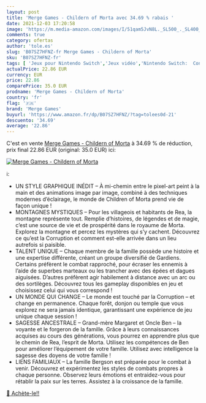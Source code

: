```yaml
---
layout: post
title: 'Merge Games - Childern of Morta avec 34.69 % rabais '
date: 2021-12-03 17:20:58
image: 'https://m.media-amazon.com/images/I/51qam5JvN8L._SL500_._SL400_.jpg'
comments: true
category: ofertas
author: 'tole.es'
slug: 'B07SZ7HFNZ-fr Merge Games - Childern of Morta'
sku: 'B07SZ7HFNZ-fr'
tags: [ 'Jeux pour Nintendo Switch','Jeux vidéo','Nintendo Switch:  Consoles, jeux et accessoires','merge games', ]
actualPrice: 22.86 EUR
currency: EUR
price: 22.86
comparePrice: 35.0 EUR
prodname: 'Merge Games - Childern of Morta'
country: 'fr'
flag: '🇫🇷'
brand: 'Merge Games'
buyurl: 'https://www.amazon.fr/dp/B07SZ7HFNZ/?tag=tolees0d-21'
descuento: '34.69'
average: '22.86'
---
```


C'est en vente [Merge Games - Childern of Morta](https://www.amazon.fr/dp/B07SZ7HFNZ/?tag=tolees0d-21)  à  34.69 % de réduction, prix final  22.86 EUR (original: 35.0 EUR) ici:

[![Merge Games - Childern of Morta](https://m.media-amazon.com/images/I/51qam5JvN8L._SL500_._SL400_.jpg)](https://www.amazon.fr/dp/B07SZ7HFNZ/?tag=tolees0d-21)

ℹ️:

- UN STYLE GRAPHIQUE INÉDIT – À mi-chemin entre le pixel-art peint à la main et des animations image par image, combiné à des techniques modernes d’éclairage, le monde de Children of Morta prend vie de façon unique !
- MONTAGNES MYSTIQUES – Pour les villageois et habitants de Rea, la montagne représente tout. Remplie d’histoires, de légendes et de magie, c’est une source de vie et de prospérité dans le royaume de Morta. Explorez la montagne et percez les mystères qui s’y cachent. Découvrez ce qu’est la Corruption et comment est-elle arrivée dans un lieu autrefois si paisible.
- TALENT UNIQUE – Chaque membre de la famille possède une histoire et une expertise différente, créant un groupe diversifié de Gardiens. Certains préfèrent le combat rapproché, pour écraser les ennemis à l’aide de superbes marteaux ou les trancher avec des épées et dagues aiguisées. D’autres préfèrent agir habilement à distance avec un arc ou des sortilèges. Découvrez tous les gameplay disponibles en jeu et choisissez celui qui vous correspond !
- UN MONDE QUI CHANGE – Le monde est touché par la Corruption – et change en permanence. Chaque forêt, donjon ou temple que vous explorez ne sera jamais identique, garantissant une expérience de jeu unique chaque session !
- SAGESSE ANCESTRALE – Grand-mère Margaret et Oncle Ben – la voyante et le forgeron de la famille. Grâce à leurs connaissances acquises au cours des générations, vous pourrez en apprendre plus que le chemin de Rea, l’esprit de Morta. Utilisez les compétences de Ben pour améliorer l’équipement de votre famille. Utilisez avec intelligence la sagesse des doyens de votre famille !
- LIENS FAMILIAUX – La famille Bergson est préparée pour le combat à venir. Découvrez et expérimentez les styles de combats propres à chaque personne. Observez leurs émotions et entraidez-vous pour rétablir la paix sur les terres. Assistez à la croissance de la famille.

[🛒 Achète-le!!](https://www.amazon.fr/dp/B07SZ7HFNZ/?tag=tolees0d-21)
